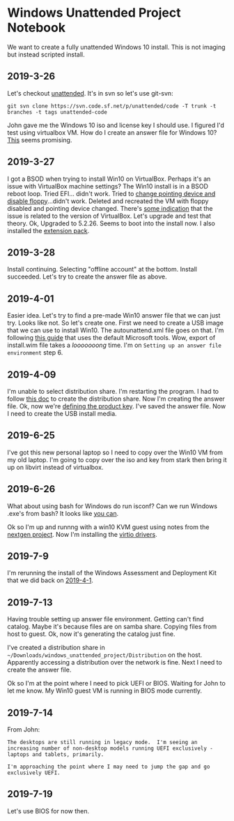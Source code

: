 # Windows Unattended Project Notebook

We want to create a fully unattended Windows 10 install.  This is not imaging
but instead scripted install.

## 2019-3-26

Let's checkout [unattended](http://unattended.sourceforge.net/).  It's in svn so
let's use git-svn:

    git svn clone https://svn.code.sf.net/p/unattended/code -T trunk -t branches -t tags unattended-code

John gave me the Windows 10 iso and license key I should use.  I figured I'd
test using virtualbox VM.  How do I create an answer file for Windows 10?
[This](https://www.intowindows.com/how-to-create-unattended-windows-10-usb-or-iso/) seems promising.

## 2019-3-27

I got a BSOD when trying to install Win10 on VirtualBox.  Perhaps it's an issue
with VirtualBox machine settings?  The Win10 install is in a BSOD reboot
loop.  Tried EFI... didn't work.  Tried to [change pointing device and
disable floppy](https://windowsreport.com/windows-10-virtualbox/)...didn't
work.  Deleted and recreated the VM with floppy
disabled and pointing device changed.  There's [some
indication](afn_nextgen_project.md#2017-5-2) that the issue is related
to the version of VirtualBox.  Let's upgrade and test that theory.  Ok,
Upgraded to 5.2.26.  Seems to boot into the install now.  I also installed
the [extension pack](https://download.virtualbox.org/virtualbox/5.2.26/).

## 2019-3-28

Install continuing.  Selecting "offline account" at the bottom.  Install
succeeded.  Let's try to create the answer file as above.

## 2019-4-01

Easier idea.  Let's try to find a pre-made Win10 answer file that we can just
try.  Looks like not.  So let's create one.  First we need to create a USB image
that we can use to install Win10.  The autounattend.xml file goes on that.  I'm
following [this guide](https://www.windowscentral.com/how-create-unattended-media-do-automated-installation-windows-10) that uses the default Microsoft tools.  Wow, export of install.wim file takes a *looooooong* time.  I'm on `Setting up an answer file environment` step 6.

## 2019-4-09

I'm unable to select distribution share.  I'm restarting the program.  I had to
follow [this doc](https://docs.microsoft.com/en-us/windows-hardware/customize/desktop/wsim/create-or-open-a-distribution-share#create-a-distribution-share-using-windowssim) to create the distribution share.  Now I'm creating the answer file.  Ok, now we're [defining the product key](https://www.windowscentral.com/how-create-unattended-media-do-automated-installation-windows-10#definning_productkey).  I've saved the answer file.  Now I need to create the USB install media.

## 2019-6-25

I've got this new personal laptop so I need to copy over the Win10 VM from my
old laptop.  I'm going to copy over the iso and key from stark then bring it up
on libvirt instead of virtualbox.

## 2019-6-26

What about using bash for Windows do run isconf?  Can we run Windows .exe's from
bash?  It looks like [you can](https://www.howtogeek.com/285082/how-to-run-windows-programs-from-windows-10s-bash-shell/).

Ok so I'm up and runnng with a win10 KVM guest using notes from the [nextgen
project](./afn_nextgen_project.md).   Now I'm installing the [virtio drivers](https://docs.fedoraproject.org/en-US/quick-docs/creating-windows-virtual-machines-using-virtio-drivers/index.html#virtio-win-direct-downloads).

## 2019-7-9

I'm rerunning the install of the Windows Assessment and Deployment Kit that we
did back on [2019-4-1](#2019-4-01).

## 2019-7-13

Having trouble setting up answer file environment.  Getting can't find catalog.
Maybe it's because files are on samba share.  Copying files from host to guest.
Ok, now it's generating the catalog just fine.

I've created a distribution share in
`~/Downloads/windows_unattended_project/Distribution` on the host.  Apparently
accessing a distribution over the network is fine.  Next I need to create the
answer file.

Ok so I'm at the point where I need to pick UEFI or BIOS.  Waiting for John to
let me know.  My Win10 guest VM is running in BIOS mode currently.

## 2019-7-14

From John:

    The desktops are still running in legacy mode.  I'm seeing an
    increasing number of non-desktop models running UEFI exclusively -
    laptops and tablets, primarily.

    I'm approaching the point where I may need to jump the gap and go
    exclusively UEFI.

## 2019-7-19

Let's use BIOS for now then.
